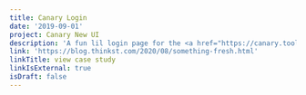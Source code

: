 ```yaml
---
title: Canary Login
date: '2019-09-01'
project: Canary New UI
description: 'A fun lil login page for the <a href="https://canary.tools" target="_blank">Canary</a> Console. Bird illustration by Max McClaughlin.'
link: 'https://blog.thinkst.com/2020/08/something-fresh.html'
linkTitle: view case study
linkIsExternal: true
isDraft: false
---
```


<script>
  import CanaryLogin from '$components/craft/CanaryLogin.svelte';
</script>

<CanaryLogin />
